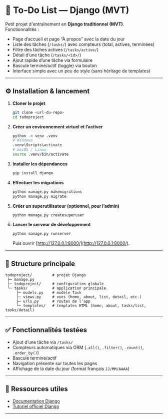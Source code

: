 # 📝 To-Do List — Django (MVT)

Petit projet d'entraînement en **Django traditionnel (MVT)**.  
Fonctionnalités :
- Page d’accueil et page “À propos” avec la date du jour
- Liste des tâches (`/tasks/`) avec compteurs (total, actives, terminées)
- Filtre des tâches actives (`/tasks/active/`)
- Détail d’une tâche (`/tasks/<id>/`)
- Ajout rapide d’une tâche via formulaire
- Bascule terminé/actif (toggle) via bouton
- Interface simple avec un peu de style (sans héritage de templates)

---

## ⚙️ Installation & lancement

1. **Cloner le projet**  
   ```bash
   git clone <url-du-repo>
   cd todoproject
   ```

2. **Créer un environnement virtuel et l’activer**  
   ```bash
   python -m venv .venv
   # Windows
   .venv\Scripts\activate
   # macOS / Linux
   source .venv/bin/activate
   ```

3. **Installer les dépendances**  
   ```bash
   pip install django
   ```

4. **Effectuer les migrations**  
   ```bash
   python manage.py makemigrations
   python manage.py migrate
   ```

5. **Créer un superutilisateur (optionnel, pour l’admin)**  
   ```bash
   python manage.py createsuperuser
   ```

6. **Lancer le serveur de développement**  
   ```bash
   python manage.py runserver
   ```
   Puis ouvrir [http://127.0.0.1:8000/](http://127.0.0.1:8000/).

---

## 📂 Structure principale

```
todoproject/         # projet Django
 ├─ manage.py
 ├─ todoproject/     # configuration globale
 └─ tasks/           # application principale
     ├─ models.py    # modèle Task
     ├─ views.py     # vues (home, about, list, detail, etc.)
     ├─ urls.py      # routes de l’app
     └─ templates/   # templates HTML (home, about, tasks/list, tasks/detail)
```

---

## ✅ Fonctionnalités testées

- Ajout d’une tâche via `/tasks/`
- Compteurs automatiques via ORM (`.all()`, `.filter()`, `.count()`, `.order_by()`)
- Bascule terminé/actif
- Navigation présente sur toutes les pages
- Affichage de la date du jour (format français `JJ/MM/AAAA`)

---

## 🔗 Ressources utiles

- [Documentation Django](https://docs.djangoproject.com/fr/5.0/)
- [Tutoriel officiel Django](https://docs.djangoproject.com/fr/5.0/intro/)

---
